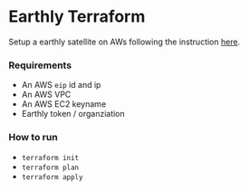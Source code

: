 # Earthly Terraform

Setup a earthly satellite on AWs following the instruction [here](https://docs.earthly.dev/earthly-cloud/satellites/self-hosted).

### Requirements

- An AWS `eip` id and ip
- An AWS VPC
- An AWS EC2 keyname
- Earthly token / organziation

### How to run

- `terraform init`
- `terraform plan`
- `terraform apply`